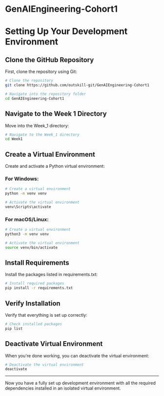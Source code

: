 # GenAIEngineering-Cohort1

# Setting Up Your Development Environment

## Clone the GitHub Repository

First, clone the repository using Git:

```bash
# Clone the repository
git clone https://github.com/outskill-git/GenAIEngineering-Cohort1

# Navigate into the repository folder
cd GenAIEngineering-Cohort1
```

## Navigate to the Week 1 Directory

Move into the Week_1 directory:

```bash
# Navigate to the Week_1 directory
cd Week1
```

## Create a Virtual Environment

Create and activate a Python virtual environment:

### For Windows:

```bash
# Create a virtual environment
python -m venv venv

# Activate the virtual environment
venv\Scripts\activate
```

### For macOS/Linux:

```bash
# Create a virtual environment
python3 -m venv venv

# Activate the virtual environment
source venv/bin/activate
```

## Install Requirements

Install the packages listed in requirements.txt:

```bash
# Install required packages
pip install -r requirements.txt
```

## Verify Installation

Verify that everything is set up correctly:

```bash
# Check installed packages
pip list
```

## Deactivate Virtual Environment

When you're done working, you can deactivate the virtual environment:

```bash
# Deactivate the virtual environment
deactivate
```

---

Now you have a fully set up development environment with all the required dependencies installed in an isolated virtual environment.
